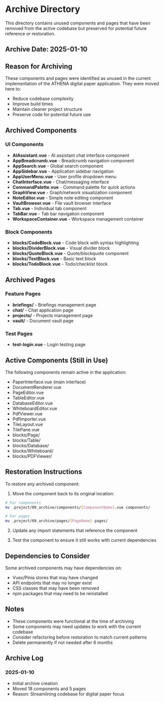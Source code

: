 # Archive Directory

This directory contains unused components and pages that have been removed from the active codebase but preserved for potential future reference or restoration.

## Archive Date: 2025-01-10

## Reason for Archiving
These components and pages were identified as unused in the current implementation of the ATHENA digital paper application. They were moved here to:
- Reduce codebase complexity
- Improve build times
- Maintain cleaner project structure
- Preserve code for potential future use

## Archived Components

### UI Components
- **AIAssistant.vue** - AI assistant chat interface component
- **AppBreadcrumb.vue** - Breadcrumb navigation component
- **AppSearch.vue** - Global search component
- **AppSidebar.vue** - Application sidebar navigation
- **AppUserMenu.vue** - User profile dropdown menu
- **ChatInterface.vue** - Chat/messaging interface
- **CommandPalette.vue** - Command palette for quick actions
- **GraphView.vue** - Graph/network visualization component
- **NoteEditor.vue** - Simple note editing component
- **VaultBrowser.vue** - File vault browser interface
- **Tab.vue** - Individual tab component
- **TabBar.vue** - Tab bar navigation component
- **WorkspaceContainer.vue** - Workspace management container

### Block Components
- **blocks/CodeBlock.vue** - Code block with syntax highlighting
- **blocks/DividerBlock.vue** - Visual divider block
- **blocks/QuoteBlock.vue** - Quote/blockquote component
- **blocks/TextBlock.vue** - Basic text block
- **blocks/TodoBlock.vue** - Todo/checklist block

## Archived Pages

### Feature Pages
- **briefings/** - Briefings management page
- **chat/** - Chat application page
- **projects/** - Projects management page
- **vault/** - Document vault page

### Test Pages
- **test-login.vue** - Login testing page

## Active Components (Still in Use)

The following components remain active in the application:
- PaperInterface.vue (main interface)
- DocumentRenderer.vue
- PageEditor.vue
- TableEditor.vue
- DatabaseEditor.vue
- WhiteboardEditor.vue
- PdfViewer.vue
- PdfImporter.vue
- TileLayout.vue
- TilePane.vue
- blocks/Page/
- blocks/Table/
- blocks/Database/
- blocks/Whiteboard/
- blocks/PDFViewer/

## Restoration Instructions

To restore any archived component:

1. Move the component back to its original location:
```bash
# For components
mv .project/09_archive/components/[ComponentName].vue components/

# For pages
mv .project/09_archive/pages/[PageName] pages/
```

2. Update any import statements that reference the component

3. Test the component to ensure it still works with current dependencies

## Dependencies to Consider

Some archived components may have dependencies on:
- Vuex/Pinia stores that may have changed
- API endpoints that may no longer exist
- CSS classes that may have been removed
- npm packages that may need to be reinstalled

## Notes

- These components were functional at the time of archiving
- Some components may need updates to work with the current codebase
- Consider refactoring before restoration to match current patterns
- Delete permanently if not needed after 6 months

## Archive Log

### 2025-01-10
- Initial archive creation
- Moved 18 components and 5 pages
- Reason: Streamlining codebase for digital paper focus